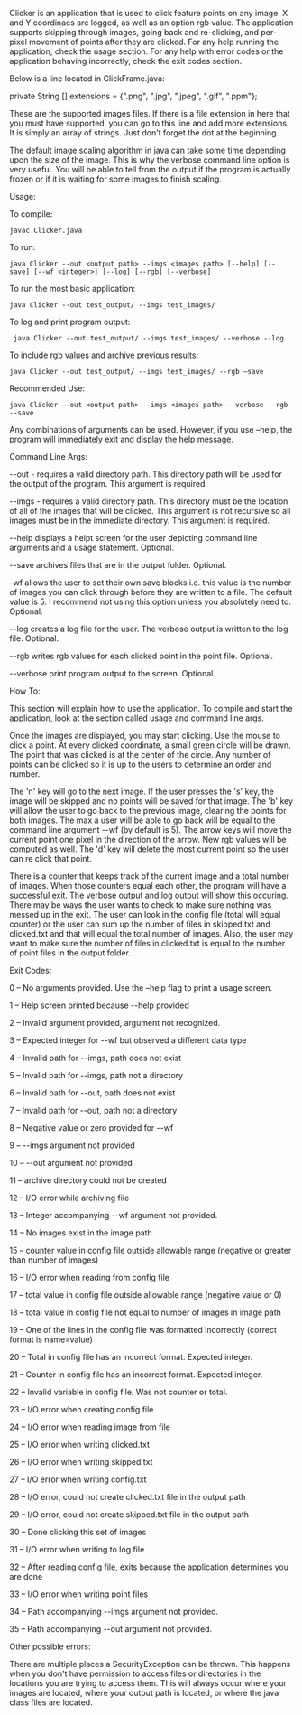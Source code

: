 Clicker is an application that is used to click feature points on any image. X and Y coordinaes are logged, as well as an option rgb value. The application supports skipping through images, going back and re-clicking, and per-pixel movement of points after they are clicked. For any help running the application, check the usage section. For any help with error codes or the application behaving incorrectly, check the exit codes section.

Below is a line located in ClickFrame.java:

private String [] extensions = {".png", ".jpg", ".jpeg", ".gif", ".ppm"};

These are the supported images files. If there is a file extension in here that you must have supported, you can go to this line and add more extensions. It is simply an array of strings. Just don't forget the dot at the beginning.

The default image scaling algorithm in java can take some time depending upon the size of the image. This is why the verbose command line option is very useful. You will be able to tell from the output if the program is actually frozen or if it is waiting for some images to finish scaling.

Usage:

To compile:

	javac Clicker.java
	
To run:

	java Clicker --out <output path> --imgs <images path> [--help] [--save] [--wf <integer>] [--log] [--rgb] [--verbose]

To run the most basic application:

	java Clicker --out test_output/ --imgs test_images/

To log and print program output:

	 java Clicker --out test_output/ --imgs test_images/ --verbose --log

To include rgb values and archive previous results:

	java Clicker --out test_output/ --imgs test_images/ --rgb –save

Recommended Use:

	java Clicker --out <output path> --imgs <images path> --verbose --rgb --save

Any combinations of arguments can be used. However, if you use –help, the program will immediately exit and display the help message.

Command Line Args:

--out <output path> - requires a valid directory path. This directory path will be used for the output of the program. This argument is required.
	
--imgs <images path> - requires a valid directory path. This directory must be the location of all of the images that will be clicked. This argument is not recursive so all images must be in the immediate directory. This argument is required.
	
--help displays a helpt screen for the user depicting command line arguments and a usage statement. Optional.

--save archives files that are in the output folder. Optional.

-wf <integer> allows the user to set their own save blocks i.e. this value is the number of images you can click through before they are written to a file. The default value is 5. I recommend not using this option unless you absolutely need to. Optional.
	
--log creates a log file for the user. The verbose output is written to the log file. Optional.

--rgb writes rgb values for each clicked point in the point file. Optional.

--verbose print program output to the screen. Optional.

How To:

This section will explain how to use the application. To compile and start the application, look at the section called usage and command line args.

Once the images are displayed, you may start clicking. Use the mouse to click a point. At every clicked coordinate, a small green circle will be drawn. The point that was clicked is at the center of the circle. Any number of points can be clicked so it is up to the users to determine an order and number. 

The 'n' key will go to the next image. If the user presses the 's' key, the image will be skipped and no points will be saved for that image. The 'b' key will allow the user to go back to the previous image, clearing the points for both images. The max a user will be able to go back will be equal to the command line argument --wf (by default is 5). The arrow keys will move the current point one pixel in the direction of the arrow. New rgb values will be computed as well. The 'd' key will delete the most current point so the user can re click that point.

There is a counter that keeps track of the current image and a total number of images. When those counters equal each other, the program will have a successful exit. The verbose output and log output will show this occuring. There may be ways the user wants to check to make sure nothing was messed up in the exit. The user can look in the config file (total will equal counter) or the user can sum up the number of files in skipped.txt and clicked.txt and that will equal the total number of images. Also, the user may want to make sure the number of files in clicked.txt is equal to the number of point files in the output folder.

Exit Codes:

0 – No arguments provided. Use the –help flag to print a usage screen.

1 – Help screen printed because --help provided

2 – Invalid argument provided, argument not recognized.

3 – Expected integer for --wf but observed a different data type

4 – Invalid path for --imgs, path does not exist

5 – Invalid path for --imgs, path not a directory

6 – Invalid path for --out, path does not exist

7 – Invalid path for --out, path not a directory

8 – Negative value or zero provided for --wf

9 – --imgs <images path> argument not provided

10 – --out <output path> argument not provided

11 – archive directory could not be created

12 – I/O error while archiving file

13 – Integer accompanying --wf argument not provided.

14 – No images exist in the image path

15 – counter value in config file outside allowable range (negative or greater than number of images)

16 – I/O error when reading from config file

17 – total value in config file outside allowable range (negative value or 0)

18 – total value in config file not equal to number of images in image path

19 – One of the lines in the config file was formatted incorrectly (correct format is name=value)

20 – Total in config file has an incorrect format. Expected integer.

21 – Counter in config file has an incorrect format. Expected integer.

22 – Invalid variable in config file. Was not counter or total.

23 – I/O error when creating config file

24 – I/O error when reading image from file

25 – I/O error when writing clicked.txt

26 – I/O error when writing skipped.txt

27 – I/O error when writing config.txt

28 – I/O error, could not create clicked.txt file in the output path

29 – I/O error, could not create skipped.txt file in the output path

30 – Done clicking this set of images

31 – I/O error when writing to log file

32 – After reading config file, exits because the application determines you are done

33 – I/O error when writing point files

34 – Path accompanying --imgs argument not provided. 

35 – Path accompanying --out argument not provided.

Other possible errors:

There are multiple places a SecurityException can be thrown. This happens when you don't have permission to access files or directories in the locations you are trying to access them. This will always occur where your images are located, where your output path is located, or where the java class files are located.
